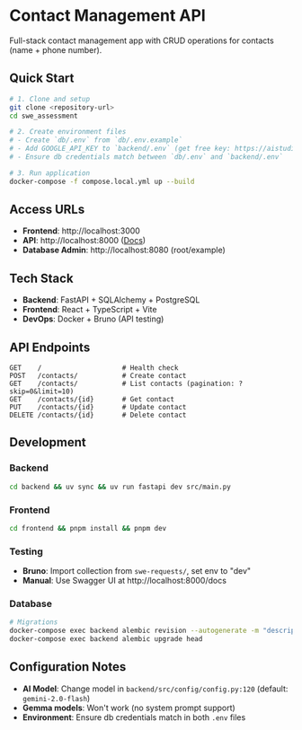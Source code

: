 # Contact Management API

Full-stack contact management app with CRUD operations for contacts (name + phone number).

## Quick Start

```bash
# 1. Clone and setup
git clone <repository-url>
cd swe_assessment

# 2. Create environment files
# - Create `db/.env` from `db/.env.example`
# - Add GOOGLE_API_KEY to `backend/.env` (get free key: https://aistudio.google.com/app/apikey)
# - Ensure db credentials match between `db/.env` and `backend/.env`

# 3. Run application
docker-compose -f compose.local.yml up --build
```

## Access URLs

- **Frontend**: http://localhost:3000
- **API**: http://localhost:8000 ([Docs](http://localhost:8000/docs))
- **Database Admin**: http://localhost:8080 (root/example)

## Tech Stack

- **Backend**: FastAPI + SQLAlchemy + PostgreSQL
- **Frontend**: React + TypeScript + Vite
- **DevOps**: Docker + Bruno (API testing)

## API Endpoints

```
GET    /                    # Health check
POST   /contacts/           # Create contact
GET    /contacts/           # List contacts (pagination: ?skip=0&limit=10)
GET    /contacts/{id}       # Get contact
PUT    /contacts/{id}       # Update contact
DELETE /contacts/{id}       # Delete contact
```

## Development

### Backend

```bash
cd backend && uv sync && uv run fastapi dev src/main.py
```

### Frontend

```bash
cd frontend && pnpm install && pnpm dev
```

### Testing

- **Bruno**: Import collection from `swe-requests/`, set env to "dev"
- **Manual**: Use Swagger UI at http://localhost:8000/docs

### Database

```bash
# Migrations
docker-compose exec backend alembic revision --autogenerate -m "description"
docker-compose exec backend alembic upgrade head
```

## Configuration Notes

- **AI Model**: Change model in `backend/src/config/config.py:120` (default: `gemini-2.0-flash`)
- **Gemma models**: Won't work (no system prompt support)
- **Environment**: Ensure db credentials match in both `.env` files
